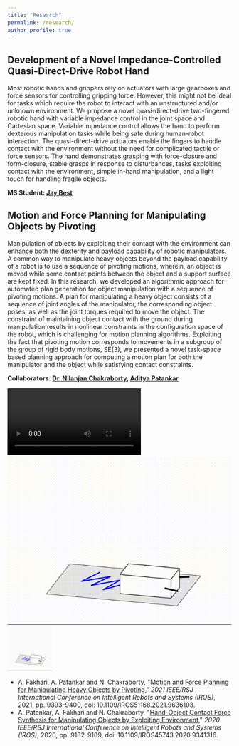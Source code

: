 ```yaml
---
title: "Research"
permalink: /research/
author_profile: true
---
```


## Development of a Novel Impedance-Controlled Quasi-Direct-Drive Robot Hand

Most robotic hands and grippers rely on actuators with large gearboxes and force sensors for controlling gripping force. However, this might not be ideal for tasks which require the robot to interact with an unstructured and/or unknown environment. We propose a novel quasi-direct-drive two-fingered robotic hand with variable impedance control in the joint space and Cartesian space. Variable impedance control allows the hand to perform dexterous manipulation tasks while being safe during human-robot interaction. The quasi-direct-drive actuators enable the fingers to handle contact with the environment without the need for complicated tactile or force sensors. The hand demonstrates grasping with force-closure and form-closure, stable grasps in response to disturbances, tasks exploiting contact with the environment, simple in-hand manipulation, and a light touch for handling fragile objects.

**MS Student: [Jay Best](https://www.linkedin.com/in/jay--best/)**

## Motion and Force Planning for Manipulating Objects by Pivoting
Manipulation of objects by exploiting their contact with the environment can enhance both the dexterity and payload capability of robotic manipulators. A common way to manipulate heavy objects beyond the payload capability of a robot is to use a sequence of pivoting motions, wherein, an object is moved while some contact points between the object and a support surface are kept fixed. In this research, we developed an algorithmic approach for automated plan generation for object manipulation with a sequence of pivoting motions. A plan for manipulating a heavy object consists of a sequence of joint angles of the manipulator, the corresponding object poses, as well as the joint torques required to move the object. The constraint of maintaining object contact with the ground during manipulation results in nonlinear constraints in the configuration space of the robot, which is challenging for motion planning algorithms. Exploiting the fact that pivoting motion corresponds to movements in a subgroup of the group of rigid body motions, SE(3), we presented a novel task-space based planning approach for computing a motion plan for both the manipulator and the object while satisfying contact constraints.

**Collaborators: [Dr. Nilanjan Chakraborty](https://me.stonybrook.edu/people/faculty/Chakraborty_Nilanjan.php), [Aditya Patankar](https://www.linkedin.com/in/adityapatankar/)**

<video src="https://raw.githubusercontent.com/aminfakhari/aminfakhari.github.io/master/_pages/research/ObjectGaiting.mp4" controls="controls" style="max-width: 730px;">
</video>

<img src="https://raw.githubusercontent.com/aminfakhari/aminfakhari.github.io/master/_pages/research/ObjectGaiting.gif" width=auto height=auto alt="">


<img src="https://raw.githubusercontent.com/aminfakhari/aminfakhari.github.io/master/_pages/research/ObjectGaiting.gif" width=100vw height=100vh alt="">

<!---
![](https://raw.githubusercontent.com/aminfakhari/aminfakhari.github.io/master/_pages/research/ObjectGaiting.gif)
--->

- A. Fakhari, A. Patankar and N. Chakraborty, "[Motion and Force Planning for Manipulating Heavy Objects by Pivoting](https://ieeexplore.ieee.org/document/9636103)," *2021 IEEE/RSJ International Conference on Intelligent Robots and Systems (IROS)*, 2021, pp. 9393-9400, doi: 10.1109/IROS51168.2021.9636103.
- A. Patankar, A. Fakhari and N. Chakraborty, "[Hand-Object Contact Force Synthesis for Manipulating Objects by Exploiting Environment](https://ieeexplore.ieee.org/document/9341316)," *2020 IEEE/RSJ International Conference on Intelligent Robots and Systems (IROS)*, 2020, pp. 9182-9189, doi: 10.1109/IROS45743.2020.9341316.